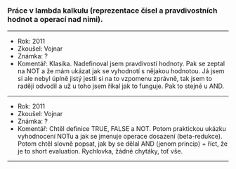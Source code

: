 ### Práce v lambda kalkulu (reprezentace čísel a pravdivostních hodnot a operací nad nimi).

----------------------------------------

- Rok: 2011
- Zkoušel: Vojnar
- Známka: ?
- Komentář: Klasika. Nadefinoval jsem pravdivostí hodnoty. Pak se zeptal na NOT a že mám ukázat jak se vyhodnotí s nějakou hodnotou. Já jsem si ale nebyl úplně jistý jestli si na to vzpomenu zprávně, tak jsem to raději odvodil a už u toho jsem říkal jak to funguje. Pak to stejné u AND.

----------------------------------------

- Rok: 2011
- Zkoušel: Vojnar
- Známka: ?
- Komentář: Chtěl definice TRUE, FALSE a NOT. Potom praktickou ukázku vyhodnocení NOTu a jak se jmenuje operace dosazení (beta-redukce). Potom chtěl slovně popsat, jak by se dělal AND (jenom princip) + říct, že je to short evaluation. Rychlovka, žádné chytáky, toť vše.

----------------------------------------
